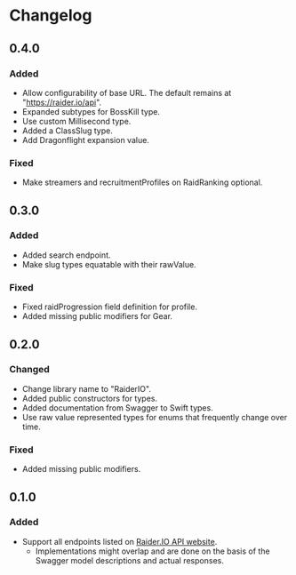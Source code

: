 # Changelog

## 0.4.0 

### Added

* Allow configurability of base URL. The default remains at "https://raider.io/api".
* Expanded subtypes for BossKill type.
* Use custom Millisecond type.
* Added a ClassSlug type.
* Add Dragonflight expansion value.

### Fixed

* Make streamers and recruitmentProfiles on RaidRanking optional.

## 0.3.0 

### Added

* Added search endpoint.
* Make slug types equatable with their rawValue.

### Fixed

* Fixed raidProgression field definition for profile.
* Added missing public modifiers for Gear.

## 0.2.0

### Changed

* Change library name to "RaiderIO".
* Added public constructors for types.
* Added documentation from Swagger to Swift types.
* Use raw value represented types for enums that frequently change over time.

### Fixed

* Added missing public modifiers.

## 0.1.0

### Added

* Support all endpoints listed on [Raider.IO API website](https://raider.io/api).
  * Implementations might overlap and are done on the basis of the Swagger model descriptions and actual responses.
